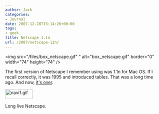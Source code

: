 ```yaml
---
author: Jack
categories:
- Journal
date: 2007-12-28T15:14:26+00:00
tags:
- geek
title: Netscape 1.1n
url: /2007/netscape-11n/
---
```


<img src="/files/box\_netscape.gif" " alt="box\_netscape.gif" border="0" width="74" height="74" />

The first version of Netscape I remember using was 1.1n for Mac OS. If I recall correctly, it was 1995 and introduced tables. That was a long time ago. And now, [it's over][1].

<img src="/files/navi1.gif" alt="navi1.gif" border="0" width="88" height="31" />

Long live Netscape.

 [1]: http://blog.netscape.com/2007/12/28/end-of-support-for-netscape-web-browsers/